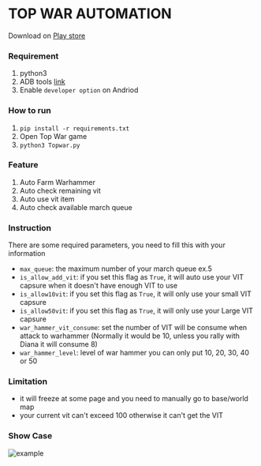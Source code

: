 # TOP WAR AUTOMATION

Download on [Play store](https://play.google.com/store/apps/details?id=com.topwar.gp)

### Requirement
1. python3
2. ADB tools [link](https://developer.android.com/studio/command-line/adb)
3. Enable `developer option` on Andriod

### How to run
1. ` pip install -r requirements.txt `
2. Open Top War game
3. `python3 Topwar.py`


### Feature
1. Auto Farm Warhammer
1. Auto check remaining vit
1. Auto use vit item
1. Auto check available march queue

### Instruction
There are some required parameters, you need to fill this with your information
- `max_queue`: the maximum number of your march queue ex.5
- `is_allow_add_vit`: if you set this flag as `True`, it will auto use your VIT capsure when it doesn't have enough VIT to use
- `is_allow10vit`: if you set this flag as `True`, it will only use your small VIT capsure
- `is_allow50vit`: if you set this flag as `True`, it will only use your Large VIT capsure
- `war_hammer_vit_consume`: set the number of VIT will be consume when attack to warhammer (Normally it would be 10, unless you rally with Diana it will consume 8)
- `war_hammer_level`: level of war hammer you can only put 10, 20, 30, 40 or 50

### Limitation
- it will freeze at some page and you need to manually go to base/world map
- your current vit can't exceed 100 otherwise it can't get the VIT

### Show Case
![example](./images/Example.gif)